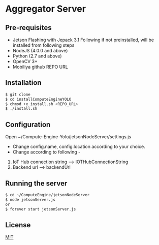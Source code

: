 # Aggregator Server

## Pre-requisites 

- Jetson Flashing with Jepack 3.1
Following if not preinstalled, will be installed from following steps
- NodeJS (4.0.0 and above)
- Python (2.7 and above)
- OpenCV 3+
- Mobiliya github REPO URL  

## Installation

```bash 
$ git clone 
$ cd installComputeEngineYOLO
$ chmod +x install.sh <REPO_URL>
$ ./install.sh

```

## Configuration

Open ~/Compute-Engine-Yolo/jetsonNodeServer/settings.js

- Change config.name, config.location according to your choice.
- Change according to following - 
1. IoT Hub connection string    --> IOTHubConnectionString
2.  Backend url		            --> backendUrl

## Running the server

``` bash
$ cd ~/ComputeEngine/jetsonNodeServer
$ node jetsonServer.js  
or
$ forever start jetsonServer.js

```

## License

[MIT](#)
